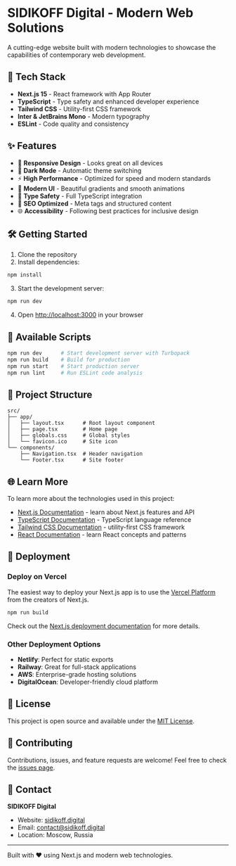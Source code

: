# SIDIKOFF Digital - Modern Web Solutions

A cutting-edge website built with modern technologies to showcase the capabilities of contemporary web development.

## 🚀 Tech Stack

- **Next.js 15** - React framework with App Router
- **TypeScript** - Type safety and enhanced developer experience
- **Tailwind CSS** - Utility-first CSS framework
- **Inter & JetBrains Mono** - Modern typography
- **ESLint** - Code quality and consistency

## ✨ Features

- 📱 **Responsive Design** - Looks great on all devices
- 🌙 **Dark Mode** - Automatic theme switching
- ⚡ **High Performance** - Optimized for speed and modern standards
- 🎨 **Modern UI** - Beautiful gradients and smooth animations
- 🔧 **Type Safety** - Full TypeScript integration
- 🎯 **SEO Optimized** - Meta tags and structured content
- 🌐 **Accessibility** - Following best practices for inclusive design

## 🛠 Getting Started

1. Clone the repository
2. Install dependencies:

```bash
npm install
```

3. Start the development server:

```bash
npm run dev
```

4. Open [http://localhost:3000](http://localhost:3000) in your browser

## 📝 Available Scripts

```bash
npm run dev      # Start development server with Turbopack
npm run build    # Build for production
npm run start    # Start production server
npm run lint     # Run ESLint code analysis
```

## 📁 Project Structure

```
src/
├── app/
│   ├── layout.tsx      # Root layout component
│   ├── page.tsx        # Home page
│   ├── globals.css     # Global styles
│   └── favicon.ico     # Site icon
└── components/
    ├── Navigation.tsx  # Header navigation
    └── Footer.tsx      # Site footer
```

## 🌐 Learn More

To learn more about the technologies used in this project:

- [Next.js Documentation](https://nextjs.org/docs) - learn about Next.js features and API
- [TypeScript Documentation](https://www.typescriptlang.org/docs/) - TypeScript language reference
- [Tailwind CSS Documentation](https://tailwindcss.com/docs) - utility-first CSS framework
- [React Documentation](https://react.dev/) - learn React concepts and patterns

## 🚀 Deployment

### Deploy on Vercel

The easiest way to deploy your Next.js app is to use the [Vercel Platform](https://vercel.com/new?utm_medium=default-template&filter=next.js&utm_source=create-next-app&utm_campaign=create-next-app-readme) from the creators of Next.js.

```bash
npm run build
```

Check out the [Next.js deployment documentation](https://nextjs.org/docs/app/building-your-application/deploying) for more details.

### Other Deployment Options

- **Netlify**: Perfect for static exports
- **Railway**: Great for full-stack applications
- **AWS**: Enterprise-grade hosting solutions
- **DigitalOcean**: Developer-friendly cloud platform

## 📄 License

This project is open source and available under the [MIT License](LICENSE).

## 🤝 Contributing

Contributions, issues, and feature requests are welcome! Feel free to check the [issues page](../../issues).

## 📧 Contact

**SIDIKOFF Digital**
- Website: [sidikoff.digital](https://sidikoff.digital)
- Email: contact@sidikoff.digital
- Location: Moscow, Russia

---

Built with ❤️ using Next.js and modern web technologies.
